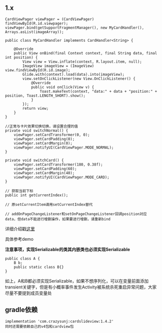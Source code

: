 ## 1.x

```
CardViewPager viewPager = (CardViewPager) findViewById(R.id.viewpager);
viewPager.bind(getSupportFragmentManager(), new MyCardHandler(), Arrays.asList(imageArray));
```


```
public class MyCardHandler implements CardHandler<String> {

    @Override
    public View onBind(final Context context, final String data, final int position) {
        View view = View.inflate(context, R.layout.item, null);
        ImageView imageView = (ImageView) view.findViewById(R.id.image);
        Glide.with(context).load(data).into(imageView);
        view.setOnClickListener(new View.OnClickListener() {
            @Override
            public void onClick(View v) {
                Toast.makeText(context, "data:" + data + "position:" + position, Toast.LENGTH_SHORT).show();
            }
        });
        return view;
    }
}
```

```
//正常与卡片效果切换切换，请设置合理的值
private void switchNormal() {
    viewPager.setCardTransformer(0, 0);
    viewPager.setCardPadding(0);
    viewPager.setCardMargin(0);
    viewPager.notifyUI(CardViewPager.MODE_NORMAL);
}

private void switchCard() {
    viewPager.setCardTransformer(180, 0.38f);
    viewPager.setCardPadding(60);
    viewPager.setCardMargin(40);
    viewPager.notifyUI(CardViewPager.MODE_CARD);
}
```

```
// 获取当前下标
public int getCurrentIndex();

// 原setCurrentItem请用setCurrentIndex替代

// addOnPageChangeListener和setOnPageChangeListener回调position对应data，但data不能进行增删操作，如果要进行增删，请重新bind
```

详细介绍戳[这里](http://crazysunj.com/2017/06/25/%E4%B8%80%E8%A1%8C%E4%BB%A3%E7%A0%81%E5%AE%9E%E7%8E%B0ViewPager%E5%8D%A1%E7%89%87%E6%95%88%E6%9E%9C/)

具体参考demo

**注意事项，实现Serializable的类其内嵌类也必须实现Serializable**

```
public class A {
    B b;
    public static class B{}
}
```
如上，A和B都必须实现Serializable，如果不想序列化，可以在变量前面添加transient关键字，但是有小概率事件发生Activity被系统杀死重启异常问题，大家尽量不要提到成员变量处

## gradle依赖

```
implementation 'com.crazysunj:cardslideview:1.4.2'
同时还需要依赖自己的v4包和cardview包
```